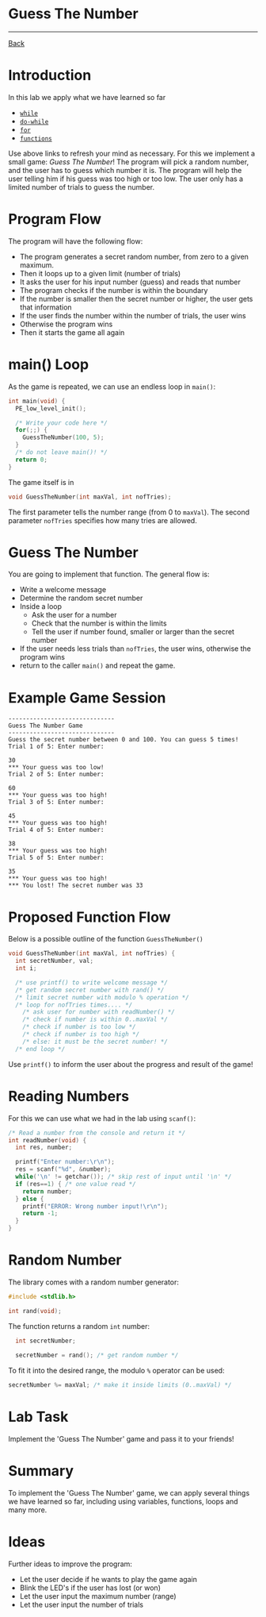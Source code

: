# Guess The Number

---

[Back](../instructions.md)

# Introduction
In this lab we apply what we have learned so far
* [```while```](../controls/while.md)
* [```do-while```](../controls/do-while.md)
* [```for```](../controls/for.md)
* [```functions```](../functions/functions.md)

Use above links to refresh your mind as necessary. For this we implement a small game: *Guess The Number*!
The program will pick a random number, and the user has to guess which number it is. 
The program will help the user telling him if his guess was too high or too low.
The user only has a limited number of trials to guess the number.

# Program Flow
The program will have the following flow:
* The program generates a secret random number, from zero to a given maximum.
* Then it loops up to a given limit (number of trials)
* It asks the user for his input number (guess) and reads that number
* The program checks if the number is within the boundary
* If the number is smaller then the secret number or higher, the user gets that information
* If the user finds the number within the number of trials, the user wins
* Otherwise the program wins
* Then it starts the game all again

# main() Loop
As the game is repeated, we can use an endless loop in ```main()```:
```c
int main(void) {
  PE_low_level_init();

  /* Write your code here */
  for(;;) {
    GuessTheNumber(100, 5);
  }
  /* do not leave main()! */
  return 0;
}
```
The game itself is in 
```c
void GuessTheNumber(int maxVal, int nofTries);
```
The first parameter tells the number range (from 0 to ```maxVal```).
The second parameter ```nofTries``` specifies how many tries are allowed.

# Guess The Number
You are going to implement that function. The general flow is:
* Write a welcome message
* Determine the random secret number
* Inside a loop
  * Ask the user for a number
  * Check that the number is within the limits
  * Tell the user if number found, smaller or larger than the secret number
* If the user needs less trials than ```nofTries```, the user wins, otherwise the program wins
* return to the caller ```main()``` and repeat the game.

# Example Game Session
```
------------------------------
Guess The Number Game
------------------------------
Guess the secret number between 0 and 100. You can guess 5 times!
Trial 1 of 5: Enter number:

30
*** Your guess was too low!
Trial 2 of 5: Enter number:

60
*** Your guess was too high!
Trial 3 of 5: Enter number:

45
*** Your guess was too high!
Trial 4 of 5: Enter number:

38
*** Your guess was too high!
Trial 5 of 5: Enter number:

35
*** Your guess was too high!
*** You lost! The secret number was 33
```

# Proposed Function Flow
Below is a possible outline of the function ```GuessTheNumber()```

```c
void GuessTheNumber(int maxVal, int nofTries) {
  int secretNumber, val;
  int i;

  /* use printf() to write welcome message */
  /* get random secret number with rand() */
  /* limit secret number with modulo % operation */
  /* loop for nofTries times.... */
    /* ask user for number with readNumber() */
    /* check if number is within 0..maxVal */
    /* check if number is too low */
    /* check if number is too high */
    /* else: it must be the secret number! */
  /* end loop */
```
Use ```printf()``` to inform the user about the progress and result of the game!

# Reading Numbers
For this we can use what we had in the lab using ```scanf()```:
```c
/* Read a number from the console and return it */
int readNumber(void) {
  int res, number;

  printf("Enter number:\r\n");
  res = scanf("%d", &number);
  while('\n' != getchar()); /* skip rest of input until '\n' */
  if (res==1) { /* one value read */
    return number;
  } else {
    printf("ERROR: Wrong number input!\r\n");
    return -1;
  }
}
```

# Random Number
The library comes with a random number generator:
```c
#include <stdlib.h>

int rand(void);
```
The function returns a random ```int``` number:
```c
  int secretNumber;
  
  secretNumber = rand(); /* get random number */
```
To fit it into the desired range, the modulo ```%``` operator can be used:
```c
secretNumber %= maxVal; /* make it inside limits (0..maxVal) */
```

# Lab Task
Implement the 'Guess The Number' game and pass it to your friends!
    
# Summary
To implement the 'Guess The Number' game, we can apply several things we have learned so far,
including using variables, functions, loops and many more.

# Ideas
Further ideas to improve the program:
* Let the user decide if he wants to play the game again
* Blink the LED's if the user has lost (or won)
* Let the user input the maximum number (range)
* Let the user input the number of trials

